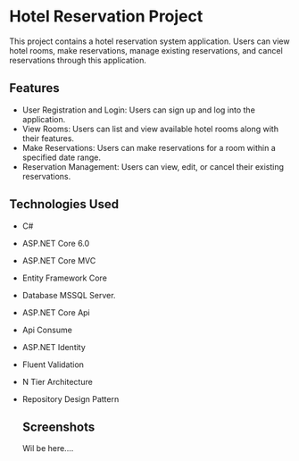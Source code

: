 # Hotel Reservation Project 

This project contains a hotel reservation system application. Users can view hotel rooms, make reservations, manage existing reservations, and cancel reservations through this application.

## Features

- User Registration and Login: Users can sign up and log into the application.
- View Rooms: Users can list and view available hotel rooms along with their features.
- Make Reservations: Users can make reservations for a room within a specified date range.
- Reservation Management: Users can view, edit, or cancel their existing reservations.

## Technologies Used

- C# 
- ASP.NET Core 6.0
- ASP.NET Core MVC
- Entity Framework Core
- Database MSSQL Server.
- ASP.NET Core Api
- Api Consume
- ASP.NET Identity
- Fluent Validation
- N Tier Architecture
- Repository Design Pattern

  ## Screenshots
  Wil be here....
